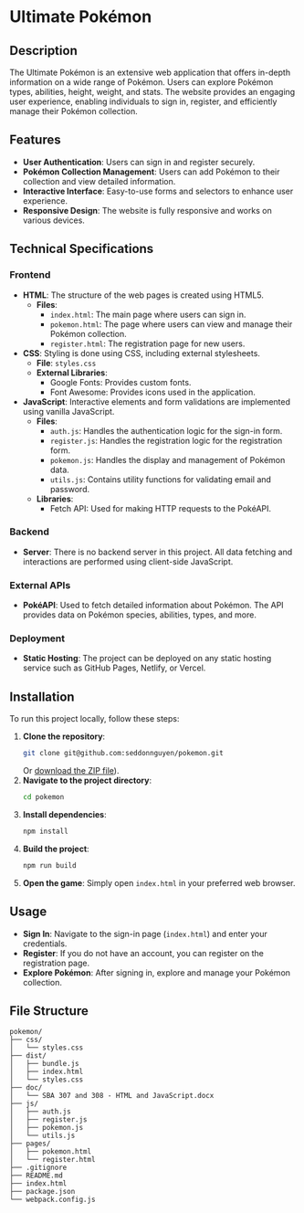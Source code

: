 
# Ultimate Pokémon

## Description

The Ultimate Pokémon is an extensive web application that offers in-depth information on a wide range of Pokémon. Users can explore Pokémon types, abilities, height, weight, and stats. The website provides an engaging user experience, enabling individuals to sign in, register, and efficiently manage their Pokémon collection.

## Features

- **User Authentication**: Users can sign in and register securely.
- **Pokémon Collection Management**: Users can add Pokémon to their collection and view detailed information.
- **Interactive Interface**: Easy-to-use forms and selectors to enhance user experience.
- **Responsive Design**: The website is fully responsive and works on various devices.

## Technical Specifications

### Frontend

- **HTML**: The structure of the web pages is created using HTML5.
    - **Files**:
        - `index.html`: The main page where users can sign in.
        - `pokemon.html`: The page where users can view and manage their Pokémon collection.
        - `register.html`: The registration page for new users.
- **CSS**: Styling is done using CSS, including external stylesheets.
    - **File**: `styles.css`
    - **External Libraries**:
        - Google Fonts: Provides custom fonts.
        - Font Awesome: Provides icons used in the application.
- **JavaScript**: Interactive elements and form validations are implemented using vanilla JavaScript.
    - **Files**:
        - `auth.js`: Handles the authentication logic for the sign-in form.
        - `register.js`: Handles the registration logic for the registration form.
        - `pokemon.js`: Handles the display and management of Pokémon data.
        - `utils.js`: Contains utility functions for validating email and password.
    - **Libraries**:
        - Fetch API: Used for making HTTP requests to the PokéAPI.

### Backend

- **Server**: There is no backend server in this project. All data fetching and interactions are performed using client-side JavaScript.

### External APIs

- **PokéAPI**: Used to fetch detailed information about Pokémon. The API provides data on Pokémon species, abilities, types, and more.

### Deployment

- **Static Hosting**: The project can be deployed on any static hosting service such as GitHub Pages, Netlify, or Vercel.

## Installation

To run this project locally, follow these steps:

1. **Clone the repository**:
   ```bash
   git clone git@github.com:seddonnguyen/pokemon.git
   ```
   Or [download the ZIP file](https://github.com/seddonnguyen/pokemon/archive/refs/heads/main.zip)).
2. **Navigate to the project directory**:
   ```bash
   cd pokemon
   ```
3. **Install dependencies**:
   ```bash
   npm install
   ```
4. **Build the project**:
   ```bash
   npm run build
   ```
5. **Open the game**:
   Simply open `index.html` in your preferred web browser.

## Usage

- **Sign In**: Navigate to the sign-in page (`index.html`) and enter your credentials.
- **Register**: If you do not have an account, you can register on the registration page.
- **Explore Pokémon**: After signing in, explore and manage your Pokémon collection.

## File Structure

```
pokemon/
├── css/
│   └── styles.css
├── dist/
│   ├── bundle.js
│   ├── index.html
│   └── styles.css
├── doc/
│   └── SBA 307 and 308 - HTML and JavaScript.docx
├── js/
│   ├── auth.js
│   ├── register.js
│   ├── pokemon.js
│   └── utils.js
├── pages/
│   ├── pokemon.html
│   └── register.html
├── .gitignore
├── README.md
├── index.html
├── package.json
└── webpack.config.js
```
